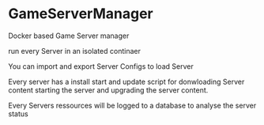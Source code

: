 # GameServerManager
Docker based Game Server manager 


run every Server in an isolated continaer

You can import and export Server Configs to load Server

Every server has a install start and update script for donwloading Server content starting the server and upgrading the server content.

Every Servers ressources will be logged to a database to analyse the server status

